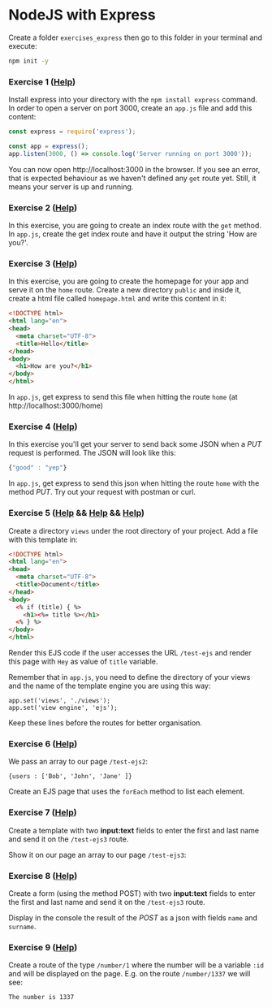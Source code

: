 # NodeJS with Express

Create a folder `exercises_express` then go to this folder in your terminal and execute:

```sh
npm init -y
```

### Exercise 1 ([Help](http://expressjs.com/guide/routing.html))

Install express into your directory with the `npm install express` command.
In order to open a server on port 3000, create an `app.js` file and add this content:

```js
const express = require('express');

const app = express();
app.listen(3000, () => console.log('Server running on port 3000'));
```
You can now open http://localhost:3000 in the browser.
If you see an error, that is expected behaviour as we haven't defined any `get` route yet. Still, it means your server is up and running.

### Exercise 2 ([Help](https://expressjs.com/en/guide/routing.html))
In this exercise, you are going to create an index route with the `get` method.
In `app.js`, create the get index route and have it output the string 'How are you?'.

### Exercise 3 ([Help](http://expressjs.com/fr/4x/api.html#res.sendFile))

In this exercise, you are going to create the homepage for your app and serve it on the `home` route.
Create a new directory `public` and inside it, create a html file called `homepage.html` and write this content in it:

```html
<!DOCTYPE html>
<html lang="en">
<head>
  <meta charset="UTF-8">
  <title>Hello</title>
</head>
<body>
  <h1>How are you?</h1>
</body>
</html>
```

In `app.js`, get express to send this file when hitting the route `home` (at http://localhost:3000/home)

### Exercise 4 ([Help](http://expressjs.com/fr/4x/api.html#res.json))

In this exercise you'll get your server to send back some JSON when a _PUT_ request is performed.
The JSON will look like this:

```js
{"good" : "yep"}
```

In `app.js`, get express to send this json when hitting the route `home` with the method _PUT_.
Try out your request with postman or curl.

### Exercise 5 ([Help](https://ejs.co/) && [Help](http://expressjs.com/guide/using-template-engines.html) && [Help](https://scotch.io/tutorials/use-ejs-to-template-your-node-application))

Create a directory `views` under the root directory of your project. Add a file with this template in:

```html
<!DOCTYPE html>
<html lang="en">
<head>
  <meta charset="UTF-8">
  <title>Document</title>
</head>
<body>
  <% if (title) { %>
    <h1><%= title %></h1>
  <% } %>
</body>
</html>
```
Render this EJS code if the user accesses the URL `/test-ejs` and render this page with `Hey` as value of `title` variable.

Remember that in `app.js`, you need to define the directory of your views and the name of the template engine you are using this way:
```
app.set('views', './views');
app.set('view engine', 'ejs');
```
Keep these lines before the routes for better organisation.

### Exercise 6 ([Help](https://ejs.co/))

We pass an array to our page `/test-ejs2`:

`{users : ['Bob', 'John', 'Jane' ]}`

Create an EJS page that uses the `forEach` method to list each element.

### Exercise 7 ([Help](https://ejs.co/))

Create a template with two **input:text** fields to enter the first and last name and send it on the `/test-ejs3` route.

Show it on our page an array to our page `/test-ejs3`:

### Exercise 8 ([Help](https://github.com/expressjs/body-parser))

Create a form (using the method POST) with two **input:text** fields to enter the first and last name and send it on the `/test-ejs3` route.

Display in the console the result of the _POST_ as a json with fields `name` and `surname`.

### Exercise 9 ([Help](http://expressjs.com/en/api.html#req.params))

Create a route of the type `/number/1`  where the number will be a variable `:id` and will be displayed on the page. E.g. on the route `/number/1337` we will see:

```
The number is 1337
```

